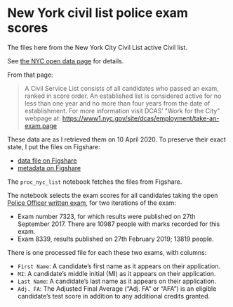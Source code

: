 # New York civil list police exam scores

The files here from the New York City Civil List active Civil list.

See [the NYC open data
page](https://data.cityofnewyork.us/City-Government/Civil-Service-List-Active-/vx8i-nprf) for details.

From that page:

> A Civil Service List consists of all candidates who passed an exam,
> ranked in score order. An established list is considered active for
> no less than one year and no more than four years from the date of
> establishment. For more information visit DCAS’ "Work for the City"
> webpage at:
> https://www1.nyc.gov/site/dcas/employment/take-an-exam.page

These data are as I retrieved them on 10 April 2020.  To preserve their exact state, I put the files on Figshare:

* [data file on
  Figshare](https://figshare.com/articles/NYC_Civil_List_Active_as_of_2020-04-10/12115383)
* [metadata on
  Figshare](https://figshare.com/articles/NYC_Civil_List_Active_metadata_as_of_2020-04-10/12115548)

The `proc_nyc_list` notebook fetches the files from Figshare.

The notebook selects the exam scores for all candidates taking the
open [Police Officer written
exam](https://www1.nyc.gov/site/nypd/careers/police-officers/po-exam.page),
for two iterations of the exam:

* Exam number 7323, for which results were published on
  27th September 2017.  There are 10987 people with marks recorded for
  this exam.
* Exam 8339, results published on 27th February 2019;  13819 people.

There is one processed file for each these two exams, with columns:

* `First Name`: A candidate’s first name as it appears on their
  application.
* `MI`: A candidate’s middle initial (MI) as it appears on their
  application.
* `Last Name`: A candidate’s last name as it appears on their
  application.
* `Adj. FA`: The Adjusted Final Average (“Adj. FA” or “AFA”) is an
  eligible candidate’s test score in addition to any additional
  credits granted.
